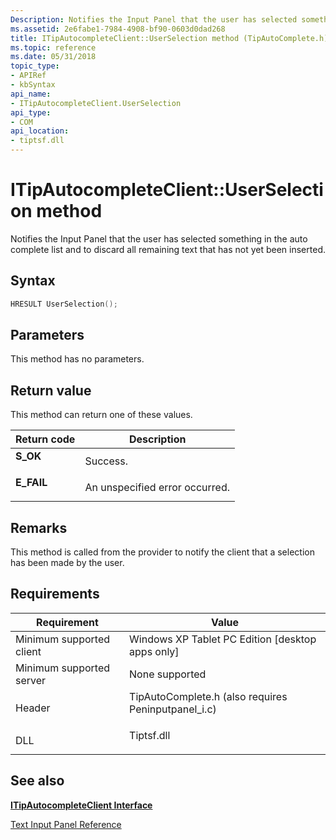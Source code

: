 ```yaml
---
Description: Notifies the Input Panel that the user has selected something in the auto complete list and to discard all remaining text that has not yet been inserted.
ms.assetid: 2e6fabe1-7984-4908-bf90-0603d0dad268
title: ITipAutocompleteClient::UserSelection method (TipAutoComplete.h)
ms.topic: reference
ms.date: 05/31/2018
topic_type: 
- APIRef
- kbSyntax
api_name: 
- ITipAutocompleteClient.UserSelection
api_type: 
- COM
api_location: 
- tiptsf.dll
---
```


# ITipAutocompleteClient::UserSelection method

Notifies the Input Panel that the user has selected something in the auto complete list and to discard all remaining text that has not yet been inserted.

## Syntax


```C++
HRESULT UserSelection();
```



## Parameters

This method has no parameters.

## Return value

This method can return one of these values.



| Return code                                                                            | Description                               |
|----------------------------------------------------------------------------------------|-------------------------------------------|
| <dl> <dt>**S\_OK**</dt> </dl>   | Success.<br/>                       |
| <dl> <dt>**E\_FAIL**</dt> </dl> | An unspecified error occurred.<br/> |



 

## Remarks

This method is called from the provider to notify the client that a selection has been made by the user.

## Requirements



| Requirement | Value |
|-------------------------------------|---------------------------------------------------------------------------------------------------------------------------------|
| Minimum supported client<br/> | Windows XP Tablet PC Edition \[desktop apps only\]<br/>                                                                   |
| Minimum supported server<br/> | None supported<br/>                                                                                                       |
| Header<br/>                   | <dl> <dt>TipAutoComplete.h (also requires Peninputpanel\_i.c)</dt> </dl> |
| DLL<br/>                      | <dl> <dt>Tiptsf.dll</dt> </dl>                                           |



## See also

<dl> <dt>

[**ITipAutocompleteClient Interface**](itipautocompleteclient.md)
</dt> <dt>

[Text Input Panel Reference](text-input-panel-reference.md)
</dt> </dl>

 

 




